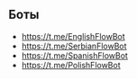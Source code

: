 ## Боты

* https://t.me/EnglishFlowBot
* https://t.me/SerbianFlowBot
* https://t.me/SpanishFlowBot
* https://t.me/PolishFlowBot
